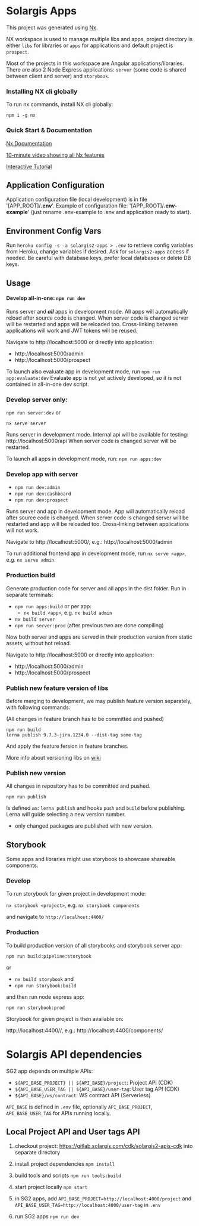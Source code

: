 # Solargis Apps

This project was generated using [Nx](https://nx.dev).

NX workspace is used to manage multiple libs and apps, project directory is either `libs` for libraries or `apps` for applications and default project is `prospect`.

Most of the projects in this workspace are Angular applications/libraries. There are also 2 Node Express applications: `server` (some code is shared between client and server) and `storybook`.

### Installing NX cli globally
To run nx commands, install NX cli globally:

`npm i -g nx`


### Quick Start & Documentation
[Nx Documentation](https://nx.dev/angular)

[10-minute video showing all Nx features](https://nx.dev/getting-started/intro)

[Interactive Tutorial](https://nx.dev/tutorial/01-create-application)

## Application Configuration

Application configuration file (local development) is in file '[APP_ROOT]/**.env**'. Example of configuration file: '[APP_ROOT]/**.env-example**' (just rename .env-example to .env and application ready to start). 

## Environment Config Vars

Run `heroku config -s -a solargis2-apps > .env` to retrieve config variables from Heroku, change variables if desired. Ask for `solargis2-apps` access if needed.
Be careful with database keys, prefer local databases or delete DB keys.

## Usage

#### Develop all-in-one: `npm run dev`
Runs server and **_all_** apps in development mode. All apps will automatically reload after source code is changed. When server code is changed server will be restarted and apps will be reloaded too.
Cross-linking between applications will work and JWT tokens will be reused. 

Navigate to http://localhost:5000 or directly into application:
- http://localhost:5000/admin 
- http://localhost:5000/prospect

To launch also evaluate app in development mode, run `npm run app:evaluate:dev`
Evaluate app is not yet actively developed, so it is not contained in all-in-one dev script.

### Develop server only: 

`npm run server:dev` or

`nx serve server`

Runs server in development mode. Internal api will be available for testing: http://localhost:5000/api
When server code is changed server will be restarted.

To launch all apps in development mode, run: `npm run apps:dev`

### Develop app with server

* `npm run dev:admin`
* `npm run dev:dashboard`
* `npm run dev:prospect`

Runs server and app in development mode. 
App will automatically reload after source code is changed. When server code is changed server will be restarted and app will be reloaded too.
Cross-linking between applications will not work.

Navigate to http://localhost:5000/<app>, e.g.: http://localhost:5000/admin

To run additional frontend app in development mode, run `nx serve <app>`, e.g. `nx serve admin`.

### Production build
Generate production code for server and all apps in the dist folder.
Run in separate terminals:
- `npm run apps:build`
  or per app: 
  - `nx build <app>`, e.g. `nx build admin`
- `nx build server`
- `npm run server:prod` (after previous two are done compiling)

Now both server and apps are served in their production version from static assets, without hot reload.

Navigate to http://localhost:5000 or directly into application:
- http://localhost:5000/admin
- http://localhost:5000/prospect

### Publish new feature version of libs

Before merging to development, we may publish feature version separately, with following commands:

(All changes in feature branch has to be committed and pushed) 

    npm run build
    lerna publish 9.7.3-jira.1234.0 --dist-tag some-tag

And apply the feature fersion in feature branches.

More info about versioning libs on [wiki](https://wiki.solargis.com/display/SG2/Solargis+NPM+Libs)

### Publish new version

All changes in repository has to be committed and pushed.

    npm run publish

Is defined as: `lerna publish` and hooks `push` and `build` before publishing.
Lerna will guide selecting a new version number.

- only changed packages are published with new version.

## Storybook
Some apps and libraries might use storybook to showcase shareable components. 

### Develop
To run storybook for given project in development mode:

`nx storybook <project>`, e.g. `nx storybook components`

and navigate to `http://localhost:4400/`

### Production
To build production version of all storybooks and storybook server app:

`npm run build:pipeline:storybook`

or

* `nx build storybook` and
* `npm run storybook:build`

and then run node express app:

`npm run storybook:prod`

Storybook for given project is then available on:

http://localhost:4400/<project>/, e.g.: http://localhost:4400/components/

# Solargis API dependencies

SG2 app depends on multiple APIs: 
- `${API_BASE_PROJECT} || ${API_BASE}/project`: Project API (CDK)
- `${API_BASE_USER_TAG || ${API_BASE}/user-tag`: User tag API (CDK)
- `${API_BASE}/ws/contract`: WS contract API (Serverless)

`API_BASE` is defined in `.env` file, optionally `API_BASE_PROJECT`, `API_BASE_USER_TAG` for APIs running locally.

## Local Project API and User tags API

1. checkout project: https://gitlab.solargis.com/cdk/solargis2-apis-cdk into separate directory
2. install project dependencies `npm install`
3. build tools and scripts `npm run tools:build`
4. start project locally `npm start`

5. in SG2 apps, add `API_BASE_PROJECT=http://localhost:4000/project` and `API_BASE_USER_TAG=http://localhost:4000/user-tag` in `.env`
6. run SG2 apps `npm run dev`
